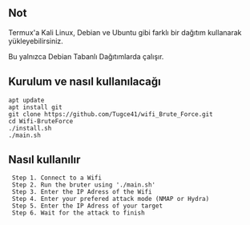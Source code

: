 <h2>Not</h2>

Termux'a Kali Linux, Debian ve Ubuntu gibi farklı bir dağıtım kullanarak yükleyebilirsiniz.

Bu yalnızca Debian Tabanlı Dağıtımlarda çalışır.


<h2>Kurulum ve nasıl kullanılacağı</h2>

```
apt update
apt install git
git clone https://github.com/Tugce41/wifi_Brute_Force.git
cd Wifi-BruteForce
./install.sh
./main.sh
```

<h2>Nasıl kullanılır</h2>

```
 Step 1. Connect to a Wifi
 Step 2. Run the bruter using './main.sh'
 Step 3. Enter the IP Adress of the Wifi
 Step 4. Enter your prefered attack mode (NMAP or Hydra)
 Step 5. Enter the IP Adress of your target
 Step 6. Wait for the attack to finish
```
